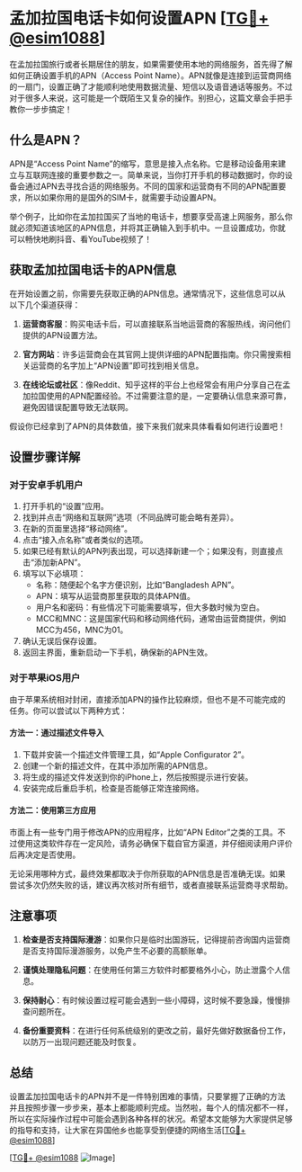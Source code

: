# 孟加拉国电话卡如何设置APN [[TG💪+ @esim1088](https://t.me/s/esim1088)]

在孟加拉国旅行或者长期居住的朋友，如果需要使用本地的网络服务，首先得了解如何正确设置手机的APN（Access Point Name）。APN就像是连接到运营商网络的一扇门，设置正确了才能顺利地使用数据流量、短信以及语音通话等服务。不过对于很多人来说，这可能是一个既陌生又复杂的操作。别担心，这篇文章会手把手教你一步步搞定！

## 什么是APN？

APN是“Access Point Name”的缩写，意思是接入点名称。它是移动设备用来建立与互联网连接的重要参数之一。简单来说，当你打开手机的移动数据时，你的设备会通过APN去寻找合适的网络服务。不同的国家和运营商有不同的APN配置要求，所以如果你用的是国外的SIM卡，就需要手动设置APN。

举个例子，比如你在孟加拉国买了当地的电话卡，想要享受高速上网服务，那么你就必须知道该地区的APN信息，并将其正确输入到手机中。一旦设置成功，你就可以畅快地刷抖音、看YouTube视频了！

## 获取孟加拉国电话卡的APN信息

在开始设置之前，你需要先获取正确的APN信息。通常情况下，这些信息可以从以下几个渠道获得：

1. **运营商客服**：购买电话卡后，可以直接联系当地运营商的客服热线，询问他们提供的APN设置方法。
   
2. **官方网站**：许多运营商会在其官网上提供详细的APN配置指南。你只需搜索相关运营商的名字加上“APN设置”即可找到相关信息。

3. **在线论坛或社区**：像Reddit、知乎这样的平台上也经常会有用户分享自己在孟加拉国使用的APN配置经验。不过需要注意的是，一定要确认信息来源可靠，避免因错误配置导致无法联网。

假设你已经拿到了APN的具体数值，接下来我们就来具体看看如何进行设置吧！

## 设置步骤详解

### 对于安卓手机用户

1. 打开手机的“设置”应用。
2. 找到并点击“网络和互联网”选项（不同品牌可能会略有差异）。
3. 在新的页面里选择“移动网络”。
4. 点击“接入点名称”或者类似的选项。
5. 如果已经有默认的APN列表出现，可以选择新建一个；如果没有，则直接点击“添加新APN”。
6. 填写以下必填项：
   - 名称：随便起个名字方便识别，比如“Bangladesh APN”。
   - APN：填写从运营商那里获取的具体APN值。
   - 用户名和密码：有些情况下可能需要填写，但大多数时候为空白。
   - MCC和MNC：这是国家代码和移动网络代码，通常由运营商提供，例如MCC为456，MNC为01。
7. 确认无误后保存设置。
8. 返回主界面，重新启动一下手机，确保新的APN生效。

### 对于苹果iOS用户

由于苹果系统相对封闭，直接添加APN的操作比较麻烦，但也不是不可能完成的任务。你可以尝试以下两种方式：

#### 方法一：通过描述文件导入
1. 下载并安装一个描述文件管理工具，如“Apple Configurator 2”。
2. 创建一个新的描述文件，在其中添加所需的APN信息。
3. 将生成的描述文件发送到你的iPhone上，然后按照提示进行安装。
4. 安装完成后重启手机，检查是否能够正常连接网络。

#### 方法二：使用第三方应用
市面上有一些专门用于修改APN的应用程序，比如“APN Editor”之类的工具。不过使用这类软件存在一定风险，请务必确保下载自官方渠道，并仔细阅读用户评价后再决定是否使用。

无论采用哪种方式，最终效果都取决于你所获取的APN信息是否准确无误。如果尝试多次仍然失败的话，建议再次核对所有细节，或者直接联系运营商寻求帮助。

## 注意事项

1. **检查是否支持国际漫游**：如果你只是临时出国游玩，记得提前咨询国内运营商是否支持国际漫游服务，以免产生不必要的高额账单。
   
2. **谨慎处理隐私问题**：在使用任何第三方软件时都要格外小心，防止泄露个人信息。

3. **保持耐心**：有时候设置过程可能会遇到一些小障碍，这时候不要急躁，慢慢排查问题所在。

4. **备份重要资料**：在进行任何系统级别的更改之前，最好先做好数据备份工作，以防万一出现问题还能及时恢复。

## 总结

设置孟加拉国电话卡的APN并不是一件特别困难的事情，只要掌握了正确的方法并且按照步骤一步步来，基本上都能顺利完成。当然啦，每个人的情况都不一样，所以在实际操作过程中可能会遇到各种各样的状况。希望本文能够为大家提供足够的指导和支持，让大家在异国他乡也能享受到便捷的网络生活[[TG💪+ @esim1088](https://t.me/s/esim1088)] 

[[TG💪+ @esim1088](https://t.me/s/esim1088) ![Image](https://i.postimg.cc/4NQfJmqS/Snipaste-2025-05-13-00-14-12.png)]